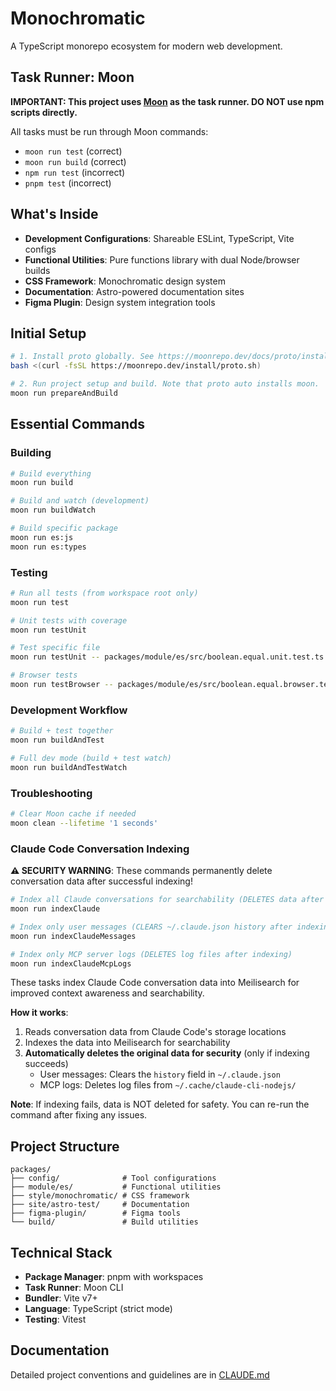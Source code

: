 # Monochromatic

A TypeScript monorepo ecosystem for modern web development.

## Task Runner: Moon

**IMPORTANT: This project uses [Moon](https://moonrepo.dev/) as the task runner. DO NOT use npm scripts directly.**

All tasks must be run through Moon commands:
- `moon run test` (correct)
- `moon run build` (correct)
- `npm run test` (incorrect)
- `pnpm test` (incorrect)

## What's Inside

- **Development Configurations**: Shareable ESLint, TypeScript, Vite configs
- **Functional Utilities**: Pure functions library with dual Node/browser builds
- **CSS Framework**: Monochromatic design system
- **Documentation**: Astro-powered documentation sites
- **Figma Plugin**: Design system integration tools

## Initial Setup

```bash
# 1. Install proto globally. See https://moonrepo.dev/docs/proto/install
bash <(curl -fsSL https://moonrepo.dev/install/proto.sh)

# 2. Run project setup and build. Note that proto auto installs moon.
moon run prepareAndBuild
```

## Essential Commands

### Building
```bash
# Build everything
moon run build

# Build and watch (development)
moon run buildWatch

# Build specific package
moon run es:js
moon run es:types
```

### Testing
```bash
# Run all tests (from workspace root only)
moon run test

# Unit tests with coverage
moon run testUnit

# Test specific file
moon run testUnit -- packages/module/es/src/boolean.equal.unit.test.ts

# Browser tests
moon run testBrowser -- packages/module/es/src/boolean.equal.browser.test.ts
```

### Development Workflow
```bash
# Build + test together
moon run buildAndTest

# Full dev mode (build + test watch)
moon run buildAndTestWatch
```

### Troubleshooting
```bash
# Clear Moon cache if needed
moon clean --lifetime '1 seconds'
```

### Claude Code Conversation Indexing

**⚠️ SECURITY WARNING**: These commands permanently delete conversation data after successful indexing!

```bash
# Index all Claude conversations for searchability (DELETES data after indexing)
moon run indexClaude

# Index only user messages (CLEARS ~/.claude.json history after indexing)
moon run indexClaudeMessages

# Index only MCP server logs (DELETES log files after indexing)
moon run indexClaudeMcpLogs
```

These tasks index Claude Code conversation data into Meilisearch for improved context awareness and searchability.

**How it works**:
1. Reads conversation data from Claude Code's storage locations
2. Indexes the data into Meilisearch for searchability
3. **Automatically deletes the original data for security** (only if indexing succeeds)
   - User messages: Clears the `history` field in `~/.claude.json`
   - MCP logs: Deletes log files from `~/.cache/claude-cli-nodejs/`

**Note**: If indexing fails, data is NOT deleted for safety. You can re-run the command after fixing any issues.

## Project Structure

```
packages/
├── config/              # Tool configurations
├── module/es/           # Functional utilities
├── style/monochromatic/ # CSS framework
├── site/astro-test/     # Documentation
├── figma-plugin/        # Figma tools
└── build/               # Build utilities
```

## Technical Stack

- **Package Manager**: pnpm with workspaces
- **Task Runner**: Moon CLI
- **Bundler**: Vite v7+
- **Language**: TypeScript (strict mode)
- **Testing**: Vitest

## Documentation

Detailed project conventions and guidelines are in [CLAUDE.md](./CLAUDE.md)

